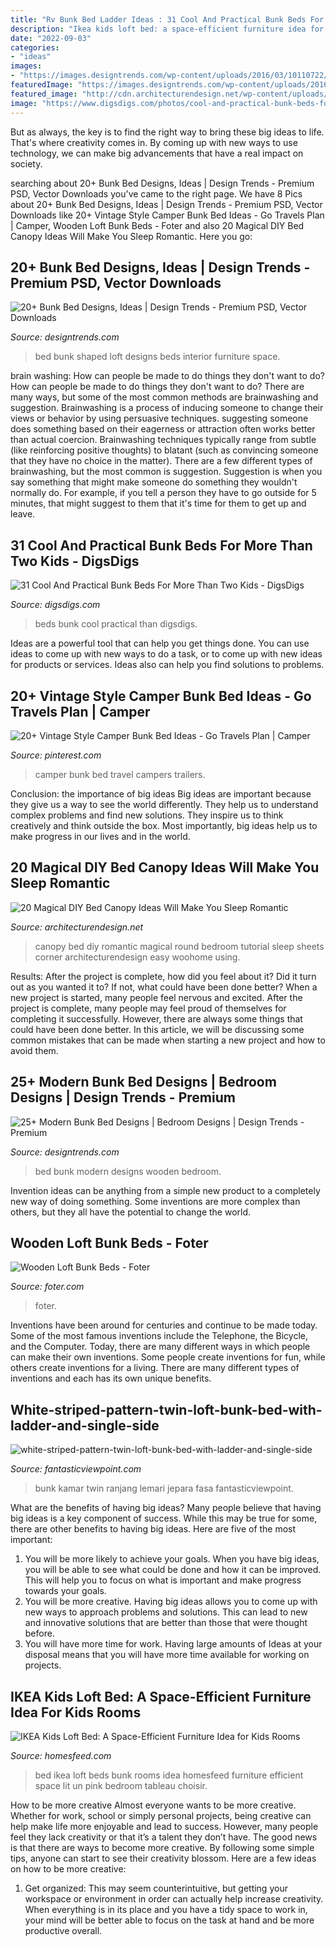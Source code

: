```yaml
---
title: "Rv Bunk Bed Ladder Ideas : 31 Cool And Practical Bunk Beds For More Than Two Kids"
description: "Ikea kids loft bed: a space-efficient furniture idea for kids rooms"
date: "2022-09-03"
categories:
- "ideas"
images:
- "https://images.designtrends.com/wp-content/uploads/2016/03/10110722/Wooden-Modern-Bunk-Bed-Design.jpg"
featuredImage: "https://images.designtrends.com/wp-content/uploads/2016/12/12174649/L-Shaped-Loft-Bunk-Bed.jpg"
featured_image: "http://cdn.architecturendesign.net/wp-content/uploads/2015/07/AD-DIY-Bed-Canopy-20.jpg"
image: "https://www.digsdigs.com/photos/cool-and-practical-bunk-beds-for-more-than-two-kids-4-554x817.jpg"
---
```



But as always, the key is to find the right way to bring these big ideas to life. That's where creativity comes in. By coming up with new ways to use technology, we can make big advancements that have a real impact on society.

	

		
searching about 20+ Bunk Bed Designs, Ideas | Design Trends - Premium PSD, Vector Downloads you've came to the right page. We have 8 Pics about 20+ Bunk Bed Designs, Ideas | Design Trends - Premium PSD, Vector Downloads like 20+ Vintage Style Camper Bunk Bed Ideas - Go Travels Plan | Camper, Wooden Loft Bunk Beds - Foter and also 20 Magical DIY Bed Canopy Ideas Will Make You Sleep Romantic. Here you go:
		
    
## 20+ Bunk Bed Designs, Ideas | Design Trends - Premium PSD, Vector Downloads

<img loading=lazy src="https://images.designtrends.com/wp-content/uploads/2016/12/12174649/L-Shaped-Loft-Bunk-Bed.jpg" onerror="this.onerror=null;this.src='https://tse1.mm.bing.net/th?id=OIP.qG2POw9I_FvQZPnIFbPXMQHaFQ&amp;pid=15.1';" alt="20+ Bunk Bed Designs, Ideas | Design Trends - Premium PSD, Vector Downloads">

_Source: designtrends.com_

>bed bunk shaped loft designs beds interior furniture space. 

	

brain washing: How can people be made to do things they don't want to do?
How can people be made to do things they don't want to do? There are many ways, but some of the most common methods are brainwashing and suggestion. Brainwashing is a process of inducing someone to change their views or behavior by using persuasive techniques. suggesting someone does something based on their eagerness or attraction often works better than actual coercion. Brainwashing techniques typically range from subtle (like reinforcing positive thoughts) to blatant (such as convincing someone that they have no choice in the matter). 
There are a few different types of brainwashing, but the most common is suggestion. Suggestion is when you say something that might make someone do something they wouldn't normally do. For example, if you tell a person they have to go outside for 5 minutes, that might suggest to them that it's time for them to get up and leave.

    
## 31 Cool And Practical Bunk Beds For More Than Two Kids - DigsDigs

<img loading=lazy src="https://www.digsdigs.com/photos/cool-and-practical-bunk-beds-for-more-than-two-kids-4-554x817.jpg" onerror="this.onerror=null;this.src='https://tse2.mm.bing.net/th?id=OIP.J-NEivS-GuDyWn19L5b7aAHaK7&amp;pid=15.1';" alt="31 Cool And Practical Bunk Beds For More Than Two Kids - DigsDigs">

_Source: digsdigs.com_

>beds bunk cool practical than digsdigs. 

	

Ideas are a powerful tool that can help you get things done. You can use ideas to come up with new ways to do a task, or to come up with new ideas for products or services. Ideas also can help you find solutions to problems.

    
## 20+ Vintage Style Camper Bunk Bed Ideas - Go Travels Plan | Camper

<img loading=lazy src="https://i.pinimg.com/736x/f7/f5/d1/f7f5d197d64522ee2070cf7b26f6130e.jpg" onerror="this.onerror=null;this.src='https://tse1.mm.bing.net/th?id=OIP.Zmab5lD2bsTRGwgd_NzWFAHaKa&amp;pid=15.1';" alt="20+ Vintage Style Camper Bunk Bed Ideas - Go Travels Plan | Camper">

_Source: pinterest.com_

>camper bunk bed travel campers trailers. 

	

Conclusion: the importance of big ideas
Big ideas are important because they give us a way to see the world differently. They help us to understand complex problems and find new solutions. They inspire us to think creatively and think outside the box. Most importantly, big ideas help us to make progress in our lives and in the world.

    
## 20 Magical DIY Bed Canopy Ideas Will Make You Sleep Romantic

<img loading=lazy src="http://cdn.architecturendesign.net/wp-content/uploads/2015/07/AD-DIY-Bed-Canopy-20.jpg" onerror="this.onerror=null;this.src='https://tse3.mm.bing.net/th?id=OIP.hMusZttymJ7MMqjgFvFkxQHaJ4&amp;pid=15.1';" alt="20 Magical DIY Bed Canopy Ideas Will Make You Sleep Romantic">

_Source: architecturendesign.net_

>canopy bed diy romantic magical round bedroom tutorial sleep sheets corner architecturendesign easy woohome using. 

	

Results: After the project is complete, how did you feel about it? Did it turn out as you wanted it to? If not, what could have been done better?
When a new project is started, many people feel nervous and excited. After the project is complete, many people may feel proud of themselves for completing it successfully. However, there are always some things that could have been done better. In this article, we will be discussing some common mistakes that can be made when starting a new project and how to avoid them.

    
## 25+ Modern Bunk Bed Designs | Bedroom Designs | Design Trends - Premium

<img loading=lazy src="https://images.designtrends.com/wp-content/uploads/2016/03/10110722/Wooden-Modern-Bunk-Bed-Design.jpg" onerror="this.onerror=null;this.src='https://tse4.mm.bing.net/th?id=OIP.ty8BRaIwbU55XszdMVuB8gHaIi&amp;pid=15.1';" alt="25+ Modern Bunk Bed Designs | Bedroom Designs | Design Trends - Premium">

_Source: designtrends.com_

>bed bunk modern designs wooden bedroom. 

	

Invention ideas can be anything from a simple new product to a completely new way of doing something. Some inventions are more complex than others, but they all have the potential to change the world.

    
## Wooden Loft Bunk Beds - Foter

<img loading=lazy src="https://foter.com/photos/273/loft-stairs-storage.jpg?s=pi" onerror="this.onerror=null;this.src='https://tse3.mm.bing.net/th?id=OIP.3s2OYUx7Cs8qD0SVBGr8tQAAAA&amp;pid=15.1';" alt="Wooden Loft Bunk Beds - Foter">

_Source: foter.com_

>foter. 

	

Inventions have been around for centuries and continue to be made today. Some of the most famous inventions include the Telephone, the Bicycle, and the Computer. Today, there are many different ways in which people can make their own inventions. Some people create inventions for fun, while others create inventions for a living. There are many different types of inventions and each has its own unique benefits.

    
## White-striped-pattern-twin-loft-bunk-bed-with-ladder-and-single-side

<img loading=lazy src="http://www.fantasticviewpoint.com/wp-content/uploads/2016/12/white-striped-pattern-twin-loft-bunk-bed-with-ladder-and-single-side-desk-built-in-dresser-and-small-rack-shelves-as-well-as-also-bunk-beds-with-desk-underneath-744x558.jpg" onerror="this.onerror=null;this.src='https://tse3.mm.bing.net/th?id=OIP.bUhTzoUnCpFlMJvQsmEFBQHaFj&amp;pid=15.1';" alt="white-striped-pattern-twin-loft-bunk-bed-with-ladder-and-single-side">

_Source: fantasticviewpoint.com_

>bunk kamar twin ranjang lemari jepara fasa fantasticviewpoint. 

	

What are the benefits of having big ideas?
Many people believe that having big ideas is a key component of success. While this may be true for some, there are other benefits to having big ideas. Here are five of the most important: 
1. You will be more likely to achieve your goals. When you have big ideas, you will be able to see what could be done and how it can be improved. This will help you to focus on what is important and make progress towards your goals. 
2. You will be more creative. Having big ideas allows you to come up with new ways to approach problems and solutions. This can lead to new and innovative solutions that are better than those that were thought before. 
3. You will have more time for work. Having large amounts of Ideas at your disposal means that you will have more time available for working on projects.

    
## IKEA Kids Loft Bed: A Space-Efficient Furniture Idea For Kids Rooms

<img loading=lazy src="https://homesfeed.com/wp-content/uploads/2016/04/White-IKEA-loft-bed-idea-for-girls-with-built-in-ladder.jpg" onerror="this.onerror=null;this.src='https://tse2.mm.bing.net/th?id=OIP.fFF_jvK8nBO5-xNf1Mr9vwHaHa&amp;pid=15.1';" alt="IKEA Kids Loft Bed: A Space-Efficient Furniture Idea for Kids Rooms">

_Source: homesfeed.com_

>bed ikea loft beds bunk rooms idea homesfeed furniture efficient space lit un pink bedroom tableau choisir. 

	

How to be more creative
Almost everyone wants to be more creative. Whether for work, school or simply personal projects, being creative can help make life more enjoyable and lead to success. However, many people feel they lack creativity or that it’s a talent they don’t have. The good news is that there are ways to become more creative. By following some simple tips, anyone can start to see their creativity blossom.
Here are a few ideas on how to be more creative:

1) Get organized: This may seem counterintuitive, but getting your workspace or environment in order can actually help increase creativity. When everything is in its place and you have a tidy space to work in, your mind will be better able to focus on the task at hand and be more productive overall.

